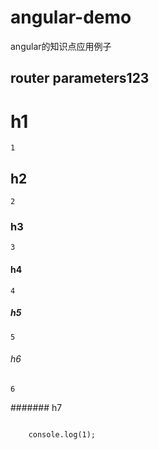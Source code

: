 # angular-demo 
angular的知识点应用例子
## router parameters123
# h1
    1
## h2
    2
### h3 
    3
#### h4
    4 
##### h5
    5
###### h6
    6
####### h7

<pre><code>
    console.log(1);
</code></pre>